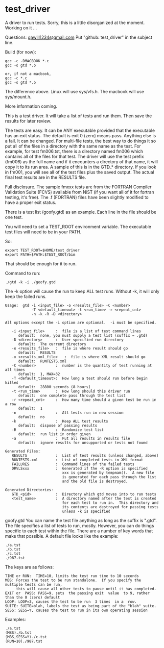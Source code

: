 # test_driver
A driver to run tests.
Sorry, this is a little disorganized at the moment. Working on it ...

Questions: gawill1234@gmail.com
Put "github: test_driver" in the subject line.

Build (for now):
```
gcc -c -DMACBOOK *.c
gcc -o gtd *.o

or, if not a macbook,
gcc -c *.c
gcc -o gtd *.o
```
The difference above.  Linux will use sys/vfs.h.   The macbook will use sys/mount.h.

More information coming.

This is a test driver.  It will take a list of tests and run them.  Then save the results for
later review.

The tests are easy.  It can be ANY executable provided that the executable has an exit status.
The default is exit 0 (zero) means pass.  Anything else is a fail.  It can be changed.
For multi-file tests, the best way to do things it so put all of the files in a directory with the
same name as the test.  For example, for test fm006.tst, there is a directory named fm006 which
contains all of the files for that test.  The driver will use the test prefix (fm006) as the full
name and if it encounters a directory of that name, it will copy it to its run  area.  A sample  of
this is in the GTD_* directory.  If you look in fm001, you will see all of the test files plus the
saved output.  The actual final test results are in the RESULTS file.

Full disclosure.  The sample fmxxx tests are from the FORTRAN Compiler Validation Suite (FCVS) available
from NiST (if you want all of it for fortran testing, it's free).  The .f (FORTRAN) files have been slightly
modified to have a proper exit status.

There is a test list (goofy.gtd) as an example.  Each line in the file should be one test.

You will need to set a TEST_ROOT environment variable.
The executable test files will need to be in your PATH.

So:
```
export TEST_ROOT=$HOME/test_driver
export PATH=$PATH:$TEST_ROOT/bin
```
That should be enough for it to run.

Command to run:
```
./gtd -k -i ./goofy.gtd
```
The -k option will cause the run to keep ALL test runs.  Without -k, it will only keep  the failed
runs.

```
Usage:  gtd -i <input_file> -o <results_file> -C <number>
            -T <default_timeout> -t <run_time> -r <repeat_cnt>
            -n -k -R -D <directory>

All options except the -i option are optional.  -i must be specified.

   -i <input_file>     :  file is a list of test command lines
      default:  none, you must supply a test list (suffix = .gtd)
   -D <directory>      :  User specified run directory
      default:  The current directory
   -o <results_file>   :  file is where result should go
      default:  RESULTS
   -x <results_xml_file>   :  file is where XML result should go
      default:  RUNTESTS.xml
   -C <number>         :  number is the quantity of test running at all times
      default:  1, MAX=32
   -T <default_timeout>:  How long a test should run before begin killed
      default:  28800 seconds (8 hours)
   -t <run_time>       :  How long should this driver run
      default:  one complete pass through the test list
   -r <repeat_cnt>     :  How many time should a given test be run in a row
      default:  1
   -n                  :  All tests run in new session
      default:  no
   -k                  :  Keep ALL test results
      default:  dispose of passing results
   -R                  :  Randomize test list
      default:  run list in order given
   -a                  :  Put all results in results file
      default:  ignore results for unsupported or tests not found

Generated Files:
   RESULTS             :  List of test results (unless changed, above)
   RUNTESTS.xml        :  List of completed tests in XML format
   FAILURES            :  Command lines of the failed tests
   DRVLSxxx            :  Generated if the -R option is specified
                          xxx is generated by tempnam().  A new file
                          is generated for each pass through the list
                          and the old file is destroyed.

Generated Directories:
   GTD_<pid>           :  Directory which gtd moves into to run tests
   <test_name>         :  A directory named after the test is created
                          for each test to run in.  This directory and
                          its contents are destroyed for passing tests
                          unless -k is specified
```

goofy.gtd
You can name the test file anything as long as the suffix is ".gtd".
The file specifies a list of tests to run, mostly.  However, you can do things specific
to each test within the file.  There are a number of key words that make that possible.
A default file looks like the example:
```
./a.tst
./b.tst
./c.tst
./987.tst
```
The keys are as follows:
```
TIME or RUN:  TIME=10, limits the test run time to 10 seconds
MBS: Forces the test to be run standalone.  If you specify the multiple tests can be run,
     this will cause all other tests to pause until it has completed.
EXIT or  PASS: PASS=9, sets  the passing exit  value  to 9, rather than the 0 (zero) default
LOOP: LOOP=3, causes the test to be run  3 times  in a  row.
SUITE: SUITE=blah, labels the test as being part of the "blah" suite.
SESS: SESS=Y, causes the test to run in its own operating session
```
Examples:
```
./a.tst
(MBS)./b.tst
(MBS,SESS=Y)./c.tst
(RUN=10)./987.tst
```
